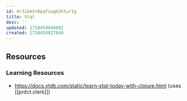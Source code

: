 ```yaml
---
id: 0r3ikmtn6pqfzwgm35tur1g
title: Xtql
desc: ''
updated: 1710450946092
created: 1710450927849
---
```


## Resources


### Learning Resources

- https://docs.xtdb.com/static/learn-xtql-today-with-clojure.html (uses [[prdct.clerk]])